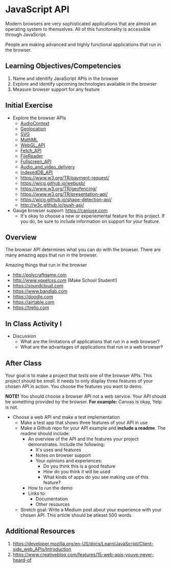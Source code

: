 # JavaScript API

Modern browsers are very sophisticated applications that are almost an operating system to themselves. All of this funcitonality is accessible through JavaScript. 

People are making advanced and highly functional applications that run in the browser. 

## Learning Objectives/Competencies

1. Name and idenitify JavaScript APIs in the browser
1. Explore and identify upcoming technologies available in the browser
1. Measure browser support for any feature

## Initial Exercise

- Explore the browser APIs
  - [AudioContext](https://developer.mozilla.org/en-US/docs/Web/API/AudioContext)
  - [Geolocation](https://developer.mozilla.org/en-US/docs/Web/API/Geolocation)
  - [SVG](https://developer.mozilla.org/en-US/docs/Web/SVG)
  - [MathML](https://developer.mozilla.org/en-US/docs/Web/MathML)
  - [WebGL_API](https://developer.mozilla.org/en-US/docs/Web/API/WebGL_API)
  - [Fetch_API](https://developer.mozilla.org/en-US/docs/Web/API/Fetch_API)
  - [FileReader](https://developer.mozilla.org/en-US/docs/Web/API/FileReader)
  - [Fullscreen_API](https://developer.mozilla.org/en-US/docs/Web/API/Fullscreen_API)
  - [Audio_and_video_delivery](https://developer.mozilla.org/en-US/docs/Web/Apps/Fundamentals/Audio_and_video_delivery)
  - [IndexedDB_API](https://developer.mozilla.org/en-US/docs/Web/API/IndexedDB_API)
  - https://www.w3.org/TR/payment-request/
  - https://wicg.github.io/webusb/
  - https://www.w3.org/TR/geofencing/
  - https://www.w3.org/TR/presentation-api/
  - https://wicg.github.io/shape-detection-api/
  - http://w3c.github.io/push-api/
- Gauge browser support: https://caniuse.com 
  - It's okay to choose a new or experiemental feature for this project. If you do, be sure to include information on support for your feature. 

## Overview

The browser API determines what you can do with the browser. There are many amazing apps that run in the browser. 

Amazing things that run in the browser

- http://polycraftgame.com
- http://www.voxelcss.com (Make School Student!)
- https://soundcloud.com
- https://www.bandlab.com
- https://doodle.com
- https://airtable.com
- https://trello.com

## In Class Activity I

- Discussion
  - What are the limitations of applications that run in a web browser? 
  - What are the advantages of applications that run in a web browser?

## After Class

Your goal is to make a project that *tests* one of the browser APIs. This project should be *small*. It needs to only display three features of your chosen API in action. You choose the features you want to demo. 

**NOTE!** You should choose a browser API not a web service. Your API should be something provided by the browser. **For example:** Canvas is okay, Yelp is not. 

- Choose a web API and make a test implementation
  - Make a test app that shows three features of your API in use
  - Make a Github repo for your API example and **include a readme**. The readme should include:
    - An overview of the API and the features your project demonstrates. Include the following: 
      - It's uses and features
      - Notes on browser support
      - Your opinions and experiences:
        - Do you think this is a good feature
        - How do you think it will be used
        - What kinds of apps do you see making use of this feature?
    - How to run the demo
    - Links to: 
      - Documentation
      - Other resources
  - Stretch goal: Write a Medium post about your experience with your chosen API. This article should be atleast 500 words. 

## Additional Resources

1. https://developer.mozilla.org/en-US/docs/Learn/JavaScript/Client-side_web_APIs/Introduction
1. https://www.creativebloq.com/features/15-web-apis-youve-never-heard-of
